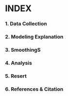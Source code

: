 # INDEX
### 1. Data Collection
### 2. Modeling Explanation
### 3. SmoothingS
### 4. Analysis
### 5. Resert
### 6. References & Citation